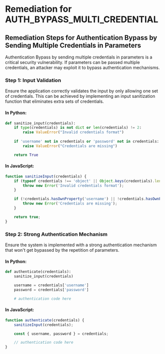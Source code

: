 # Remediation for AUTH_BYPASS_MULTI_CREDENTIAL

## Remediation Steps for Authentication Bypass by Sending Multiple Credentials in Parameters

Authentication Bypass by sending multiple credentials in parameters is a critical security vulnerability. If parameters can be passed multiple credentials, an attacker may exploit it to bypass authentication mechanisms.

### Step 1: Input Validation
Ensure the application correctly validates the input by only allowing one set of credentials. This can be achieved by implementing an input sanitization function that eliminates extra sets of credentials.

#### In Python:
```python
def sanitize_input(credentials):
    if type(credentials) is not dict or len(credentials) != 2:
        raise ValueError("Invalid credentials format")
    
    if 'username' not in credentials or 'password' not in credentials:
        raise ValueError("Credentials are missing")

    return True
```

#### In JavaScript:
```javascript
function sanitizeInput(credentials) {
    if (typeof credentials !== 'object' || Object.keys(credentials).length !== 2) {
        throw new Error('Invalid credentials format');
    }

    if (!credentials.hasOwnProperty('username') || !credentials.hasOwnProperty('password')) {
        throw new Error('Credentials are missing');
    }

    return true;
}
```

### Step 2: Strong Authentication Mechanism
Ensure the system is implemented with a strong authentication mechanism that won't get bypassed by the repetition of parameters. 

#### In Python:
```python
def authenticate(credentials):
    sanitize_input(credentials)

    username = credentials['username']
    password = credentials['password']

    # authentication code here
```

#### In JavaScript:
```javascript
function authenticate(credentials) {
    sanitizeInput(credentials);

    const { username, password } = credentials;

    // authentication code here
}
```